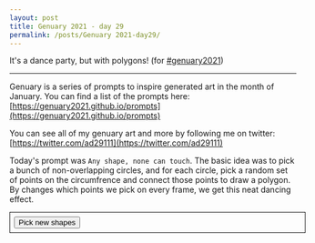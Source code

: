 ```yaml
---
layout: post
title: Genuary 2021 - day 29
permalink: /posts/Genuary 2021-day29/
---
```


It's a dance party, but with polygons! (for [#genuary2021](https://genuary2021.github.io/))

---

<script src="{{ '/static/genuary2021/day29/script.js' | relative_url }}" type="text/javascript"></script>

Genuary is a series of prompts to inspire generated art in the month of January.
You can find a list of the prompts here:
[https://genuary2021.github.io/prompts](https://genuary2021.github.io/prompts)

You can see all of my genuary art and more by following me on twitter:
[https://twitter.com/ad29111](https://twitter.com/ad29111)

Today's prompt was `Any shape, none can touch`. The basic idea was to pick a
bunch of non-overlapping circles, and for each circle, pick a random set of
points on the circumfrence and connect those points to draw a polygon. By
changes which points we pick on every frame, we get this neat dancing effect. 

<script>
document.addEventListener("DOMContentLoaded", function() {
main(document.getElementById("mycanvas"));
document.getElementById("start").addEventListener("click", generate);
});
</script>
<div id="container" style="width: 100%; border: solid 1px; padding: 0.5em;">
<canvas id="mycanvas" style="width: 100%"></canvas>
<button id="start">Pick new shapes</button>
</div>
